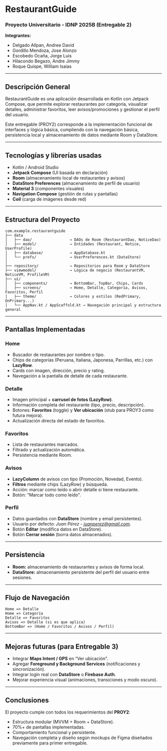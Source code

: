 # RestaurantGuide 

### Proyecto Universitario - IDNP 2025B (Entregable 2)

**Integrantes:**  
- Delgado Allpan, Andree David  
- Gordillo Mendoza, Jose Alonzo  
- Escobedo Ocaña, Jorge Luis  
- Hilacondo Begazo, Andre Jimmy  
- Roque Quispe, William Isaias  

---

## Descripción General
RestaurantGuide es una aplicación desarrollada en Kotlin con Jetpack Compose, que permite explorar restaurantes por categoría, visualizar detalles, administrar favoritos, leer avisos/promociones y gestionar el perfil del usuario.

Este entregable (PROY2) corresponde a la implementación funcional de interfaces y lógica básica, cumpliendo con la navegación básica, persistencia local y almacenamiento de datos mediante Room y DataStore.

---

## Tecnologías y librerías usadas
- Kotlin / Android Studio 
- **Jetpack Compose** (UI basada en declaración)
- **Room** (almacenamiento local de restaurantes y avisos)
- **DataStore Preferences** (almacenamiento de perfil de usuario)
- **Material 3** (componentes visuales)
- **Navigation Compose** (gestión de rutas y pantallas)
- **Coil** (carga de imágenes desde red)

---

## Estructura del Proyecto
```
com.example.restaurantguide
├── data
│   ├── dao/                 → DAOs de Room (RestaurantDao, NoticeDao)
│   ├── model/               → Entidades (Restaurant, Notice, UserProfile)
│   ├── database/            → AppDatabase.kt
│   └── prefs/               → UserPreferences.kt (DataStore)
│
├── repository/              → Repositorios para Room y DataStore
├── viewmodel/               → Lógica de negocio (RestaurantVM, NoticeVM, ProfileVM)
├── ui/
│   ├── components/          → BottomBar, TopBar, Chips, Cards
│   ├── screens/             → Home, Detalle, Categoría, Avisos, Favoritos, Perfil
│   ├── theme/               → Colores y estilos (RedPrimary, OnPrimary...)
│   └── AppNav.kt / AppScaffold.kt → Navegación principal y estructura general
```

---

## Pantallas Implementadas

### Home
- Buscador de restaurantes por nombre o tipo.
- Chips de categorías (Peruana, Italiana, Japonesa, Parrillas, etc.) con **LazyRow**.
- Cards con imagen, dirección, precio y rating.
- Navegación a la pantalla de detalle de cada restaurante.

### Detalle
- Imagen principal + **carrusel de fotos (LazyRow)**.
- Información completa del restaurante (tipo, precio, descripción).
- Botones: **Favoritos** (toggle) y **Ver ubicación** (stub para PROY3 como futura mejora).
- Actualización directa del estado de favoritos.

### Favoritos
- Lista de restaurantes marcados.
- Filtrado y actualización automática.
- Persistencia mediante Room.

### Avisos
- **LazyColumn** de avisos con tipo (Promoción, Novedad, Evento).
- **Filtros** mediante chips (LazyRow) y búsqueda.
- Acción: marcar como leído o abrir detalle si tiene restaurante.
- Botón: "Marcar todo como leído".

### Perfil
- Datos guardados con **DataStore** (nombre y email persistentes).
- Usuario por defecto: *Juan Pérez - juanperez@gmail.com*.
- Botón **Editar** (modifica datos en DataStore).
- Botón **Cerrar sesión** (borra datos almacenados).

---

## Persistencia
- **Room:** almacenamiento de restaurantes y avisos de forma local.
- **DataStore:** almacenamiento persistente del perfil del usuario entre sesiones.

---

## Flujo de Navegación
```
Home => Detalle
Home => Categoría
Detalle => Favoritos
Avisos => Detalle (si es que aplica)
BottomBar => (Home / Favoritos / Avisos / Perfil)
```

---

## Mejoras futuras (para Entregable 3)
- Integrar **Maps Intent / GPS** en “Ver ubicación”.
- Agregar **Foreground y Background Services** (notificaciones y sincronización).
- Integrar login real con **DataStore** o **Firebase Auth**.
- Mejorar experiencia visual (animaciones, transiciones y modo oscuro).

---

## Conclusiones
El proyecto cumple con todos los requerimientos del **PROY2**:
- Estructura modular (MVVM + Room + DataStore).
- 70%+ de pantallas implementadas.
- Comportamiento funcional y persistente.
- Navegación completa y diseño según mockups de Figma diseñados previamente para primer entregable.


